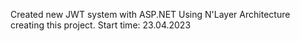 Created new JWT system with ASP.NET
Using N'Layer Architecture creating this project.
Start time: 23.04.2023
